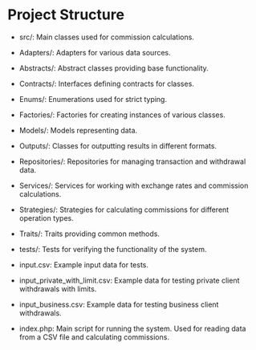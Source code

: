 # Project Structure

- src/: Main classes used for commission calculations.

- Adapters/: Adapters for various data sources.
- Abstracts/: Abstract classes providing base functionality.
- Contracts/: Interfaces defining contracts for classes.
- Enums/: Enumerations used for strict typing.
- Factories/: Factories for creating instances of various classes.
- Models/: Models representing data.
- Outputs/: Classes for outputting results in different formats.
- Repositories/: Repositories for managing transaction and withdrawal data.
- Services/: Services for working with exchange rates and commission calculations.
- Strategies/: Strategies for calculating commissions for different operation types.
- Traits/: Traits providing common methods.
- tests/: Tests for verifying the functionality of the system.

- input.csv: Example input data for tests.
- input_private_with_limit.csv: Example data for testing private client withdrawals with limits.
- input_business.csv: Example data for testing business client withdrawals.
- index.php: Main script for running the system. Used for reading data from a CSV file and calculating commissions.